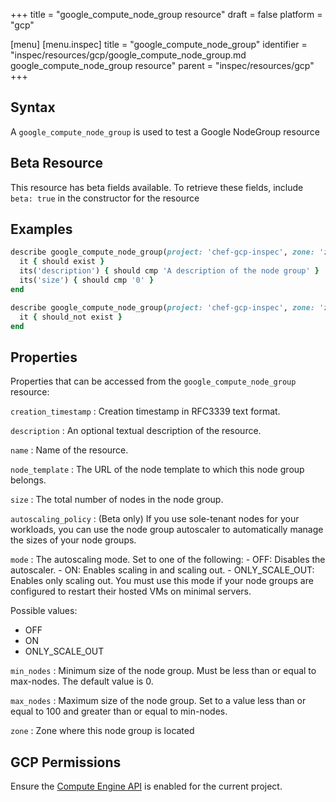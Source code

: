 +++
title = "google_compute_node_group resource"
draft = false
platform = "gcp"

[menu]
  [menu.inspec]
    title = "google_compute_node_group"
    identifier = "inspec/resources/gcp/google_compute_node_group.md google_compute_node_group resource"
    parent = "inspec/resources/gcp"
+++

## Syntax

A `google_compute_node_group` is used to test a Google NodeGroup resource

## Beta Resource

This resource has beta fields available. To retrieve these fields, include `beta: true` in the constructor for the resource

## Examples

```ruby
describe google_compute_node_group(project: 'chef-gcp-inspec', zone: 'zone', name: 'inspec-node-group') do
  it { should exist }
  its('description') { should cmp 'A description of the node group' }
  its('size') { should cmp '0' }
end

describe google_compute_node_group(project: 'chef-gcp-inspec', zone: 'zone', name: 'nonexistent') do
  it { should_not exist }
end
```

## Properties

Properties that can be accessed from the `google_compute_node_group` resource:

`creation_timestamp`
: Creation timestamp in RFC3339 text format.

`description`
: An optional textual description of the resource.

`name`
: Name of the resource.

`node_template`
: The URL of the node template to which this node group belongs.

`size`
: The total number of nodes in the node group.

`autoscaling_policy`
: (Beta only) If you use sole-tenant nodes for your workloads, you can use the node group autoscaler to automatically manage the sizes of your node groups.

`mode`
: The autoscaling mode. Set to one of the following: - OFF: Disables the autoscaler. - ON: Enables scaling in and scaling out. - ONLY_SCALE_OUT: Enables only scaling out. You must use this mode if your node groups are configured to restart their hosted VMs on minimal servers.

  Possible values:

  - OFF
  - ON
  - ONLY_SCALE_OUT

`min_nodes`
: Minimum size of the node group. Must be less than or equal to max-nodes. The default value is 0.

`max_nodes`
: Maximum size of the node group. Set to a value less than or equal to 100 and greater than or equal to min-nodes.

`zone`
: Zone where this node group is located

## GCP Permissions

Ensure the [Compute Engine API](https://console.cloud.google.com/apis/library/compute.googleapis.com/) is enabled for the current project.
